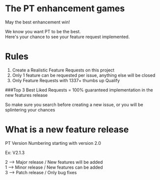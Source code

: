 # The PT enhancement games  
May the best enhancement win!  

We know you want PT to be the best.  
Here's your chance to see your feature request implemented.

# Rules

1. Create a Realistic Feature Requests on this project
2. Only 1 feature can be requested per issue, anything else will be closed
3. Only Feature Requests with 1337+ thumbs up Qualify

###Top 3 Best Liked Requests = 100% guaranteed implementation in the new features release

So make sure you search before creating a new issue, or you will be splintering your chances  

# What is a new feature release
PT Version Numbering starting with version 2.0  

Ex: V2.1.3  

2 --> Major release / New features will be added  
1 --> Minor release / New features can be added  
3 --> Patch release / Only bug fixes  
